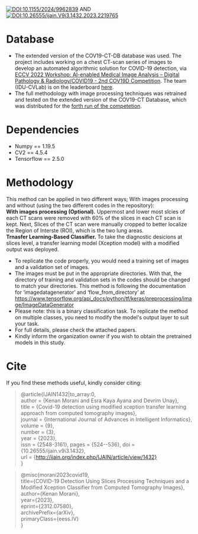 [![DOI:10.1155/2024/9962839](http://img.shields.io/badge/DOI-10.1155/2024/9962839/21681163.2023.2219765-B31B1B.svg.svg)](https://doi.org/10.1155/2024/9962839)
AND  
[![DOI:10.26555/ijain.V9i3.1432.2023.2219765](http://img.shields.io/badge/DOI-10.26555/21681163.2023.2219765-B31B1B.svg)](https://doi.org/10.26555/ijain.v9i3.1432)  
# Database
* The extended version of the COV19-CT-DB database was used. The project includes working on a chest CT-scan series of images to develop an automated algorithmic solution for COVID-19 detection, via [ECCV 2022 Workshop: AI-enabled Medical Image Analysis – Digital Pathology & Radiology/COVID19 - 2nd COV19D Competition](https://mlearn.lincoln.ac.uk/eccv-2022-ai-mia/). The team (IDU-CVLab) is on the leaderboard [here](https://cpb-eu-w2.wpmucdn.com/blogs.lincoln.ac.uk/dist/c/6133/files/2022/07/mia_eccv_2022_leaderboard.pdf).  
* The full methodology with image processing techniques was retrained and tested on the extended version of the COV19-CT Database, which was distributed for the [forth run of the competetion](https://mlearn.lincoln.ac.uk/ai-mia-cov19d-competition/).

# Dependencies
- Numpy == 1.19.5
- CV2 == 4.5.4
- Tensorflow == 2.5.0

# Methodology
This method can be applied in two different ways; With images processing and without (using the two different codes in the repository):  
**With images processing (Optional).** Uppermost and lower most slcies of each CT scans were removed with 60% of the slices in each CT scan is kept. Next, Slices of the CT scan were manually cropped to better localize the Region of Interste (ROI), which is the two lung areas.  
**Trnasfer Learning-Based Classifier.** To take the diagnostic desicions at slices level, a transfer learning model (Xception model) with a modified output was deployed.    
* To replicate the code properly, you would need a training set of images and a validation set of images.
* The images must be put in the appropriate directories. With that, the directory of training and validation sets in the codes should be changed to match your directories. This method is following the documentation for ‘imagedatagenerator’ and ‘flow_from_directory’ at https://www.tensorflow.org/api_docs/python/tf/keras/preprocessing/image/ImageDataGenerator
* Please note: this is a binary classification task. To replicate the method on multiple classes, you need to modify the model's output layer to suit your task.
* For full details, please check the attached papers. 
* Kindly inform the organization owner if you wish to obtain the pretrained models in this study.
  
# Cite
If you find these methods useful, kindly consider citing: <br/>
> @article{IJAIN1432|to_array:0,  
	author = {Kenan Morani and Esra Kaya Ayana and Devrim Unay},  
	title = {Covid-19 detection using modified xception transfer  learning approach from computed tomography images},  
	journal = {International Journal of Advances in Intelligent Informatics},
	volume = {9},  
	number = {3},  
	year = {2023},  
	issn = {2548-3161},	pages = {524--536},	doi = {10.26555/ijain.v9i3.1432},  
	url = {http://ijain.org/index.php/IJAIN/article/view/1432}  
}

> @misc{morani2023covid19,  
      title={COVID-19 Detection Using Slices Processing Techniques and a Modified Xception Classifier from Computed Tomography Images},   
      author={Kenan Morani},  
      year={2023},  
      eprint={2312.07580},  
      archivePrefix={arXiv},  
      primaryClass={eess.IV}  
}
